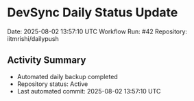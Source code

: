 # DevSync Daily Status Update
Date: 2025-08-02 13:57:10 UTC
Workflow Run: #42
Repository: iitmrishi/dailypush

## Activity Summary
- Automated daily backup completed
- Repository status: Active
- Last automated commit: 2025-08-02 13:57:10 UTC
